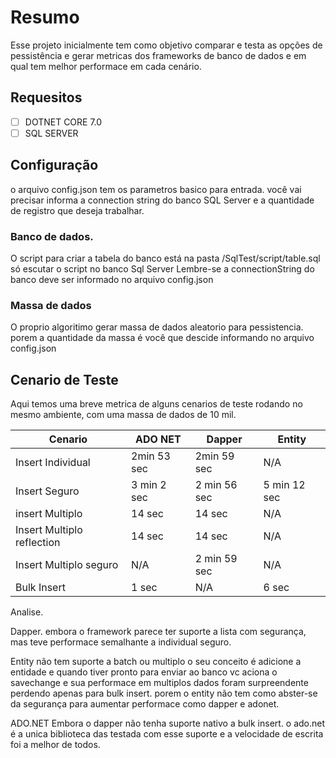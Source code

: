 # Resumo
Esse projeto inicialmente tem como objetivo comparar e testa as opções de pessistência e gerar metricas dos frameworks de banco de dados e em qual tem melhor performace em cada cenário. 

## Requesitos
- [ ] DOTNET CORE 7.0
- [ ] SQL SERVER

## Configuração
o arquivo config.json tem os parametros basico para entrada. você vai precisar informa a connection string do banco SQL Server e a quantidade de registro que deseja trabalhar.

### Banco de dados.
O script para criar a tabela do banco está na pasta /SqlTest/script/table.sql só escutar o script no banco Sql Server
Lembre-se a connectionString do banco deve ser informado no arquivo config.json


### Massa de dados
O proprio algoritimo gerar massa de dados aleatorio para pessistencia. porem a quantidade da massa é você que descide informando no arquivo config.json



## Cenario de Teste

Aqui temos uma breve metrica de alguns cenarios de teste rodando no mesmo ambiente, com uma massa de dados de 10 mil.


| Cenario | ADO NET |  Dapper | Entity | 
| --- | --- | --- | --- |
| Insert Individual | 2min 53 sec | 2min 59 sec | N/A
| Insert Seguro | 3 min 2 sec | 2 min 56 sec | 5 min 12 sec
| insert Multiplo | 14 sec | 14 sec | N/A
| Insert Multiplo reflection | 14 sec | 14 sec | N/A
| Insert Multiplo seguro | N/A | 2 min 59 sec | N/A
| Bulk Insert | 1 sec | N/A |  6 sec


Analise.

Dapper. embora o framework parece ter suporte a lista com segurança, mas teve performace semalhante a individual seguro.

Entity não tem suporte a batch ou multiplo o seu conceito é adicione a entidade e quando tiver pronto para enviar ao banco vc aciona o savechange e sua performace em multiplos dados foram surpreendente perdendo apenas para bulk insert. porem o entity não tem como abster-se da segurança para aumentar performace como dapper e adonet.

ADO.NET
Embora o dapper não tenha suporte nativo a bulk insert. o ado.net é a unica biblioteca das testada com esse suporte e a velocidade de escrita foi a melhor de todos.


